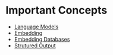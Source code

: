 # Important Concepts

- [Language Models](./concepts/models.md)
- [Embedding](./concepts/embedding.md)
- [Embedding Databases](./concepts/embedding_db.md)
- [Strutured Output](./concepts/embedding_db.md)
